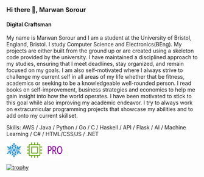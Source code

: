 ### Hi there 👋, Marwan Sorour
#### Digital Craftsman
My name is Marwan Sorour and I am a student at the University of Bristol, England, Bristol. I study Computer Science and Electronics(BEng). My projects are either built from the ground up or are created using a skeleton code provided by the university. I have maintained a disciplined approach to my studies, ensuring that I meet deadlines, stay organized, and remain focused on my goals. I am also self-motivated where I always strive to challenge my current self in all areas of my life whether that be fitness, academics or seeking to be a knowledgeable well-rounded person. I read books on self-improvement, business strategies and economics to help me gain insight into how the world operates. I have been motivated to stick to this goal while also improving my academic endeavor. I try to always work on extracurricular programming projects that showcase my abilities and to add onto my current skillset.

Skills: AWS / Java / Python / Go / C / Haskell / API / Flask / AI / Machine Learning / C# / HTML/CSS/JS / .NET

<a href='https://archiveprogram.github.com/'><img src='https://raw.githubusercontent.com/acervenky/animated-github-badges/master/assets/acbadge.gif' width='40' height='40'></a> <a href='https://docs.github.com/en/developers'><img src='https://raw.githubusercontent.com/acervenky/animated-github-badges/master/assets/devbadge.gif' width='40' height='40'></a> <a href='https://github.com/pricing'><img src='https://raw.githubusercontent.com/acervenky/animated-github-badges/master/assets/pro.gif' width='40' height='40'></a> 

[![trophy](https://github-profile-trophy.vercel.app/?username=MarwanSorour0821)](https://github.com/ryo-ma/github-profile-trophy)



